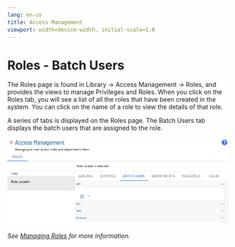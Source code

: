 ```yaml
---
lang: en-us
title: Access Management
viewport: width=device-width, initial-scale=1.0
---
```


# Roles - Batch Users

The Roles page is found in Library -> Access Management -> Roles, and provides the views to manage Privileges and Roles. When you click on the Roles tab, you will see a list of all the roles that have been created in the system. You can click on the name of a role to view the details of that role.

A series of tabs is displayed on the Roles page. The Batch Users tab displays the batch users that are assigned to the role.

![Roles Page - Batch Users](../../../../../../Resources/Images/SM/Library/AccessManagement/roles-batchusers-tab.png 'Roles Page - Batch Users')

_See [Managing Roles](Managing-Roles.md) for more information._
